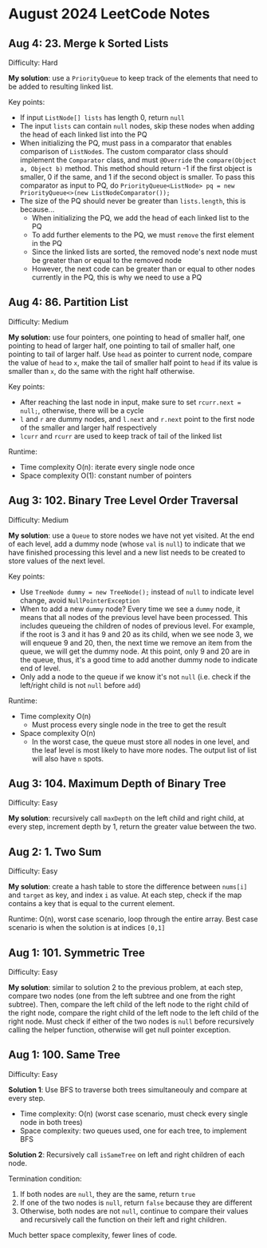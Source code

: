 # August 2024 LeetCode Notes

## Aug 4: 23. Merge k Sorted Lists
Difficulty: Hard

**My solution**: use a `PriorityQueue` to keep track of the elements that need to be added to resulting linked list.

Key points:
- If input `ListNode[] lists` has length 0, return `null`
- The input `lists` can contain `null` nodes, skip these nodes when adding the head of each linked list into the PQ
- When initializing the PQ, must pass in a comparator that enables comparison of `ListNode`s. The custom comparator class should implement the `Comparator` class, and must `@Override` the `compare(Object a, Object b)` method. This method should return -1 if the first object is smaller, 0 if the same, and 1 if the second object is smaller. To pass this comparator as input to PQ, do `PriorityQueue<ListNode> pq = new PriorityQueue<>(new ListNodeComparator());`
- The size of the PQ should never be greater than `lists.length`, this is because...
  - When initializing the PQ, we add the head of each linked list to the PQ
  - To add further elements to the PQ, we must `remove` the first element in the PQ
  - Since the linked lists are sorted, the removed node's next node must be greater than or equal to the removed node
  - However, the next code can be greater than or equal to other nodes currently in the PQ, this is why we need to use a PQ

## Aug 4: 86. Partition List
Difficulty: Medium

**My solution:** use four pointers, one pointing to head of smaller half, one pointing to head of larger half, one pointing to tail of smaller half, one pointing to tail of larger half. Use `head` as pointer to current node, compare the value of `head` to `x`, make the tail of smaller half point to `head` if its value is smaller than `x`, do the same with the right half otherwise.

Key points:
- After reaching the last node in input, make sure to set `rcurr.next = null;`, otherwise, there will be a cycle
- `l` and `r` are dummy nodes, and `l.next` and `r.next` point to the first node of the smaller and larger half respectively
- `lcurr` and `rcurr` are used to keep track of tail of the linked list

Runtime:
- Time complexity O(n): iterate every single node once
- Space complexity O(1): constant number of pointers

## Aug 3: 102. Binary Tree Level Order Traversal
Difficulty: Medium

**My solution**: use a `Queue` to store nodes we have not yet visited. At the end of each level, add a dummy node (whose `val` is `null`) to indicate that we have finished processing this level and a new list needs to be created to store values of the next level.

Key points:
- Use `TreeNode dummy = new TreeNode();` instead of `null` to indicate level change, avoid `NullPointerException`
- When to add a new `dummy` node? Every time we see a `dummy` node, it means that all nodes of the previous level have been processed. This includes queueing the children of nodes of previous level. For example, if the root is 3 and it has 9 and 20 as its child, when we see node 3, we will enqueue 9 and 20, then, the next time we remove an item from the queue, we will get the dummy node. At this point, only 9 and 20 are in the queue, thus, it's a good time to add another dummy node to indicate end of level.
- Only add a node to the queue if we know it's not `null` (i.e. check if the left/right child is not `null` before `add`)

Runtime:
- Time complexity O(n)
  - Must process every single node in the tree to get the result
- Space complexity O(n)
  - In the worst case, the queue must store all nodes in one level, and the leaf level is most likely to have more nodes. The output list of list will also have `n` spots.

## Aug 3: 104. Maximum Depth of Binary Tree
Difficulty: Easy

**My solution**: recursively call `maxDepth` on the left child and right child, at every step, increment depth by 1, return the greater value between the two.

## Aug 2: 1. Two Sum
Difficulty: Easy

**My solution**: create a hash table to store the difference between `nums[i]` and `target` as key, and index `i` as value. At each step, check if the map contains a key that is equal to the current element.

Runtime: O(n), worst case scenario, loop through the entire array. Best case scenario is when the solution is at indices `[0,1]`

## Aug 1: 101. Symmetric Tree
Difficulty: Easy

**My solution**: similar to solution 2 to the previous problem, at each step, compare two nodes (one from the left subtree and one from the right subtree). Then, compare the left child of the left node to the right child of the right node, compare the right child of the left node to the left child of the right node.
Must check if either of the two nodes is `null` before recursively calling the helper function, otherwise will get null pointer exception.

## Aug 1: 100. Same Tree 
Difficulty: Easy

**Solution 1**: Use BFS to traverse both trees simultaneouly and compare at every step.
- Time complexity: O(n) (worst case scenario, must check every single node in both trees)
- Space complexity: two queues used, one for each tree, to implement BFS

**Solution 2**: Recursively call `isSameTree` on left and right children of each node.

Termination condition:
1. If both nodes are `null`, they are the same, return `true`
2. If one of the two nodes is `null`, return `false` because they are different
3. Otherwise, both nodes are not `null`, continue to compare their values and recursively call the function on their left and right children.

Much better space complexity, fewer lines of code.